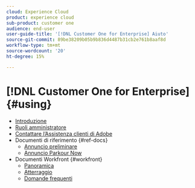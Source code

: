```yaml
---
cloud: Experience Cloud
product: experience cloud
sub-product: customer one
audience: end-user
user-guide-title: '[!DNL Customer One for Enterprise] Aiuto'
source-git-commit: 89be38209b05b9b836d4487b31cb2e761b8aaf8d
workflow-type: tm+mt
source-wordcount: '20'
ht-degree: 15%

---
```



# [!DNL Customer One for Enterprise] {#using}

+ [Introduzione](home.md)
+ [Ruoli amministratore](admin-roles.md)
+ [Contattare l’Assistenza clienti di Adobe](customer-care.md)
+ Documenti di riferimento {#ref-docs}
   + [Annuncio preliminare](intro-customer-support.md)
   + [Annuncio Parkour Now](parkour-now.md)
+ Documenti Workfront {#workfront}
   + [Panoramica](overview.md)
   + [Atterraggio](landing.md)
   + [Domande frequenti](faq.md)

